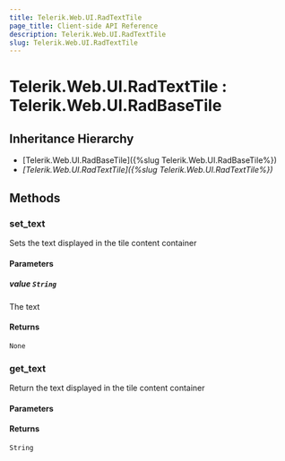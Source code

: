 ```yaml
---
title: Telerik.Web.UI.RadTextTile
page_title: Client-side API Reference
description: Telerik.Web.UI.RadTextTile
slug: Telerik.Web.UI.RadTextTile
---
```


# Telerik.Web.UI.RadTextTile : Telerik.Web.UI.RadBaseTile 

## Inheritance Hierarchy

* [Telerik.Web.UI.RadBaseTile]({%slug Telerik.Web.UI.RadBaseTile%})
* *[Telerik.Web.UI.RadTextTile]({%slug Telerik.Web.UI.RadTextTile%})*

## Methods

### set_text

Sets the text displayed in the tile content container

#### Parameters

##### value `String`

 The text

#### Returns

`None` 

### get_text

Return the text displayed in the tile content container

#### Parameters

#### Returns

`String` 


